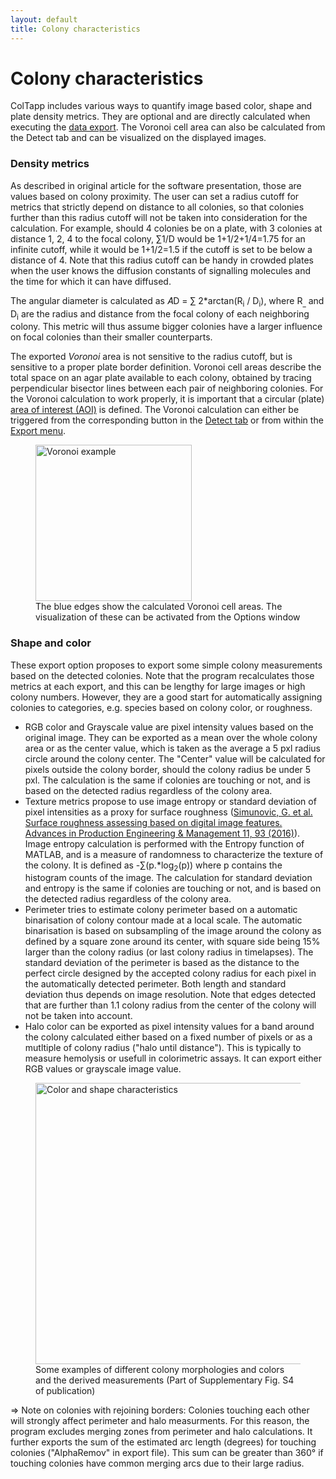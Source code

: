 ```yaml
---
layout: default
title: Colony characteristics
---
```

# Colony characteristics
ColTapp includes various ways to quantify image based color, shape and plate density metrics. They are optional and are directly calculated when executing the [data export]({{site.url}}/export.html). The Voronoi cell area can also be calculated from the Detect tab and can be visualized on the displayed images.


### Density metrics
As described in original article for the software presentation, those are values based on colony proximity. The user can set a radius cutoff for metrics that strictly depend on distance to all colonies, so that colonies further than this radius cutoff will not be taken into consideration for the calculation. 
For example, should 4 colonies be on a plate, with 3 colonies at distance 1, 2, 4 to the focal colony, ∑1/D would be 1+1/2+1/4=1.75 for an infinite cutoff, while it would be 1+1/2=1.5 if the cutoff is set to be below a distance of 4. Note that this radius cutoff can be handy in crowded plates when the user knows the diffusion constants of signalling molecules and the time for which it can have diffused.
 
The angular diameter is calculated as 𝐴D = ∑ 2*arctan(R<sub>i</sub> / D<sub>i</sub>), where R<sub>_</sub> and D<sub>i</sub> are the radius and distance from the focal colony of each neighboring colony. This metric will thus assume bigger colonies have a larger influence on focal colonies than their smaller counterparts.

The exported *Voronoi* area is not sensitive to the radius cutoff, but is sensitive to a proper plate border definition. Voronoi cell areas describe the total space on an agar plate available to each colony, obtained by tracing perpendicular bisector lines between each pair of neighboring colonies. For the Voronoi calculation to work properly, it is important that a circular (plate) [area of interest (AOI)]({{site.url}}/setup.html) is defined. The Voronoi calculation can either be triggered from the corresponding button in the [Detect tab]({{site.url}}/detect.html) or from within the [Export menu]({{site.url}}/export.html).
<figure>
  <img src="{{site.url}}/assets/images/chara1.png" alt="Voronoi example" height="250x"/>
  <figcaption>The blue edges show the calculated Voronoi cell areas. The visualization of these can be activated from the Options window </figcaption>
</figure>

### Shape and color
These export option proposes to export some simple colony measurements based on the detected colonies. Note that the program recalculates those metrics at each export, and this can be lengthy for large images or high colony numbers. However, they are a good start for automatically assigning colonies to categories, e.g. species based on colony color, or roughness.
- RGB color and Grayscale value are pixel intensity values based on the original image. They can be exported as a mean over the whole colony area or as the center value, which is taken as the average a 5 pxl radius circle around the colony center. The "Center" value will be calculated for pixels outside the colony border, should the colony radius be under 5 pxl. The calculation is the same if colonies are touching or not, and is based on the detected radius regardless of the colony area.
- Texture metrics propose to use image entropy or standard deviation of pixel intensities as a proxy for surface roughness ([Simunovic, G. et al. Surface roughness assessing based on digital image features. Advances in Production Engineering & Management 11, 93 (2016)](http://dx.doi.org/10.14743/apem2016.2.212)). Image entropy calculation is performed with the Entropy function of MATLAB, and is a measure of randomness to characterize the texture of the colony.  It is defined as -∑(p.*log<sub>2</sub>(p)) where p contains the histogram counts of the image. The calculation for standard deviation and entropy is the same if colonies are touching or not, and is based on the detected radius regardless of the colony area.
- Perimeter tries to estimate colony perimeter based on a automatic binarisation of colony contour made at a local scale. The automatic binarisation is based on subsampling of the image around the colony as defined by a square zone around its center, with square side being 15% larger than the colony radius (or last colony radius in timelapses). The standard deviation of the perimeter is based as the distance to the perfect circle designed by the accepted colony radius for each pixel in the automatically detected perimeter. Both length and standard deviation thus depends on image resolution. Note that edges detected that are further than 1.1 colony radius from the center of the colony will not be taken into account.
- Halo color can be exported as pixel intensity values for a band around the colony calculated either based on a fixed number of pixels or as a mutltiple of colony radius ("halo until distance"). This is typically to measure hemolysis or usefull in colorimetric assays. It can export either RGB values or grayscale image value.
<figure>
  <img src="{{site.url}}/assets/images/chara2.png" alt="Color and shape characteristics" height="450px"/>
  <figcaption>Some examples of different colony morphologies and colors and the derived measurements (Part of Supplementary Fig. S4 of publication) </figcaption>
</figure>

=> Note on colonies with rejoining borders: 
Colonies touching each other will strongly affect perimeter and halo measurments. For this reason, the program excludes merging zones from perimeter and halo calculations. It further exports the sum of the estimated arc length (degrees) for touching colonies ("AlphaRemov" in export file). This sum can be greater than 360° if touching colonies have common merging arcs due to their large radius.


